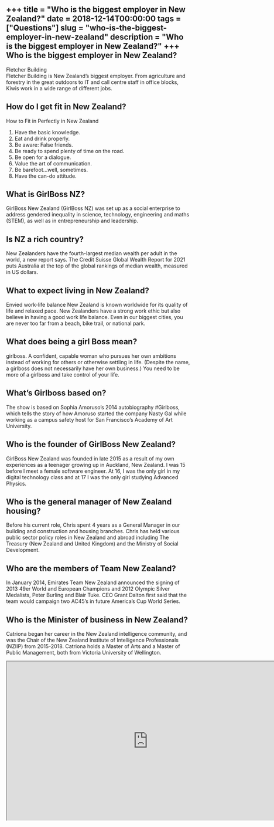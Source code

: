+++
title = "Who is the biggest employer in New Zealand?"
date = 2018-12-14T00:00:00
tags = ["Questions"]
slug = "who-is-the-biggest-employer-in-new-zealand"
description = "Who is the biggest employer in New Zealand?"
+++
Who is the biggest employer in New Zealand?
-------------------------------------------

Fletcher Building  
Fletcher Building is New Zealand’s biggest employer. From agriculture and forestry in the great outdoors to IT and call centre staff in office blocks, Kiwis work in a wide range of different jobs.

How do I get fit in New Zealand?
--------------------------------

How to Fit in Perfectly in New Zealand

1. Have the basic knowledge.
2. Eat and drink properly.
3. Be aware: False friends.
4. Be ready to spend plenty of time on the road.
5. Be open for a dialogue.
6. Value the art of communication.
7. Be barefoot…well, sometimes.
8. Have the can-do attitude.

What is GirlBoss NZ?
--------------------

GirlBoss New Zealand (GirlBoss NZ) was set up as a social enterprise to address gendered inequality in science, technology, engineering and maths (STEM), as well as in entrepreneurship and leadership.

Is NZ a rich country?
---------------------

New Zealanders have the fourth-largest median wealth per adult in the world, a new report says. The Credit Suisse Global Wealth Report for 2021 puts Australia at the top of the global rankings of median wealth, measured in US dollars.

What to expect living in New Zealand?
-------------------------------------

Envied work-life balance New Zealand is known worldwide for its quality of life and relaxed pace. New Zealanders have a strong work ethic but also believe in having a good work life balance. Even in our biggest cities, you are never too far from a beach, bike trail, or national park.

What does being a girl Boss mean?
---------------------------------

girlboss. A confident, capable woman who pursues her own ambitions instead of working for others or otherwise settling in life. (Despite the name, a girlboss does not necessarily have her own business.) You need to be more of a girlboss and take control of your life.

What’s Girlboss based on?
-------------------------

The show is based on Sophia Amoruso’s 2014 autobiography #Girlboss, which tells the story of how Amoruso started the company Nasty Gal while working as a campus safety host for San Francisco’s Academy of Art University.

Who is the founder of GirlBoss New Zealand?
-------------------------------------------

GirlBoss New Zealand was founded in late 2015 as a result of my own experiences as a teenager growing up in Auckland, New Zealand. I was 15 before I meet a female software engineer. At 16, I was the only girl in my digital technology class and at 17 I was the only girl studying Advanced Physics.

Who is the general manager of New Zealand housing?
--------------------------------------------------

Before his current role, Chris spent 4 years as a General Manager in our building and construction and housing branches. Chris has held various public sector policy roles in New Zealand and abroad including The Treasury (New Zealand and United Kingdom) and the Ministry of Social Development.

Who are the members of Team New Zealand?
----------------------------------------

In January 2014, Emirates Team New Zealand announced the signing of 2013 49er World and European Champions and 2012 Olympic Silver Medalists, Peter Burling and Blair Tuke. CEO Grant Dalton first said that the team would campaign two AC45’s in future America’s Cup World Series.

Who is the Minister of business in New Zealand?
-----------------------------------------------

Catriona began her career in the New Zealand intelligence community, and was the Chair of the New Zealand Institute of Intelligence Professionals (NZIIP) from 2015-2018. Catriona holds a Master of Arts and a Master of Public Management, both from Victoria University of Wellington.

<iframe allow="accelerometer; autoplay; clipboard-write; encrypted-media; gyroscope; picture-in-picture" allowfullscreen="" class="__youtube_prefs__  epyt-is-override  no-lazyload" data-no-lazy="1" data-origheight="433" data-origwidth="770" data-skipgform_ajax_framebjll="" height="433" id="_ytid_47892" loading="lazy" src="https://www.youtube.com/embed/IEIC513v-5k?enablejsapi=1&autoplay=0&cc_load_policy=0&cc_lang_pref=&iv_load_policy=1&loop=0&modestbranding=0&rel=1&fs=1&playsinline=0&autohide=2&theme=dark&color=red&controls=1&" title="YouTube player" width="770"></iframe>